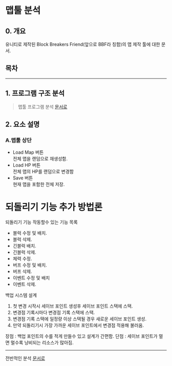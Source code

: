 # 맵툴 분석
## 0. 개요
 유니티로 제작된 Block Breakers Friend(앞으로 BBF라 칭함)의 맵 제작 툴에 대한 문서. 
## 목차

*****

## 1. 프로그램 구조 분석
> 맵툴 프로그램 분석 [문서로]()
## 2. 요소 설명
### A.맵툴 상단
- Load Map 버튼   
    전체 맵을 랜덤으로 재생성함.
- Load HP 버튼  
    전체 맵의 HP를 랜덤으로 변경함
- Save 버튼  
    현재 맵을 포함한 전체 저장.
  

# 되돌리기 기능 추가 방법론

되돌리기 기능 작동할수 있는 기능 목록
- 블럭 수정 및 배치.
- 블럭 삭제.
- 긴블럭 배치.
- 긴블럭 삭제.
- 체력 수정.
- 버프 수정 및 배치.
- 버프 삭제.
- 이벤트 수정 및 배치
- 이벤트 삭제.


백업 시스템 설계

1. 첫 변경 시작시 세이브 포인트 생성후 세이브 포인트 스택에 스택.
1. 변경점 기록시마다 변경점 기록 스택에 스택.
1. 변경점 기록 스택에 일정량 이상 스택될 경우 새로운 세이브 포인트 생성.
1. 만약 되돌리기시 가장 가까운 세이브 포인트에서 변경점 적용해 불러옴.

장점 : 백업 포인트의 수를 적게 만들수 있고 설계가 간편함.
단점 : 세이브 포인트가 멀면 멀수록 낭비되는 리소스가 많아짐.


------
전반적인 분석 [문서로](/전반적인_분석.md)